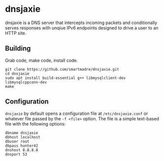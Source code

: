
# dnsjaxie

dnsjaxie is a DNS server that intercepts incoming packets and conditionally
serves responses with unqiue IPv6 endpoints designed to drive a user to an
HTTP site.

## Building

Grab code, make code, install code.

```
git clone https://github.com/smartmadre/dnsjaxie.git
cd dnsjaxie
sudo apt install build-essential g++ libmysqlclient-dev libmysqlcppconn-dev
make
```

## Configuration

`dnsjaxie` by default opens a configuration file at `/etc/dnsjaxie.conf` or
whatever file passed by the `-f <file>` option. The file is a simple text-based file with the following options:

```
dbname dnsjaxie
dbhost localhost
dbuser root
dbpass hunter42
dnshost 8.8.8.8
dnsport 53
```
